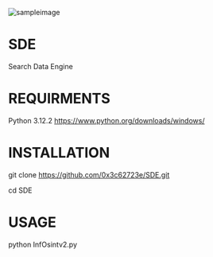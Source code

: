 ![sampleimage](https://github.com/user-attachments/assets/a1875c5b-4c33-40d6-802e-a8a8f3f8625e)
# SDE
Search Data Engine

# REQUIRMENTS
Python 3.12.2 https://www.python.org/downloads/windows/

# INSTALLATION
git clone https://github.com/0x3c62723e/SDE.git

cd SDE
# USAGE
python InfOsintv2.py
